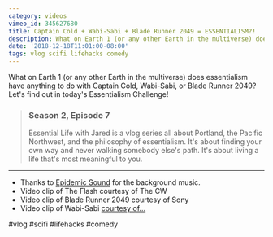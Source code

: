 ```yaml
---
category: videos
vimeo_id: 345627680
title: Captain Cold + Wabi-Sabi + Blade Runner 2049 = ESSENTIALISM?!
description: What on Earth 1 (or any other Earth in the multiverse) does essentialism have anything to do with Captain Cold, Wabi-Sabi, or Blade Runner 2049? Let's find out in today's Essentialism Challenge!
date: '2018-12-18T11:01:00-08:00'
tags: vlog scifi lifehacks comedy
---
```


What on Earth 1 (or any other Earth in the multiverse) does essentialism have anything to do with Captain Cold, Wabi-Sabi, or Blade Runner 2049? Let's find out in today's Essentialism Challenge!

> ### Season 2, Episode 7
> 
> Essential Life with Jared is a vlog series all about Portland, the Pacific Northwest, and the philosophy of essentialism. It's about finding your own way and never walking somebody else's path. It's about living a life that's most meaningful to you.

---

* Thanks to [Epidemic Sound](https://player.epidemicsound.com) for the background music.  
* Video clip of The Flash courtesy of The CW
* Video clip of Blade Runner 2049 courtesy of Sony
* Video clip of Wabi-Sabi [courtesy of…](https://youtu.be/eC6ISYmPXPE)

#vlog #scifi #lifehacks #comedy